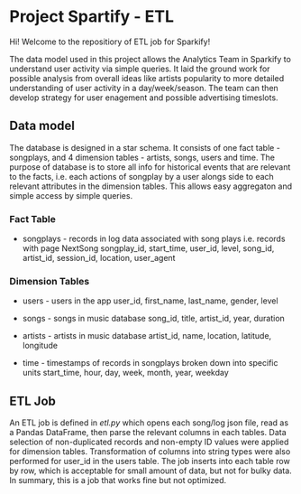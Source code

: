# Project Spartify - ETL

Hi! Welcome to the repositiory of ETL job for Sparkify!

The data model used in this project allows the Analytics Team in Sparkify to understand user activity via simple queries. It laid the ground work for possible analysis from overall ideas like artists popularity to more detailed understanding of user activity in a day/week/season. The team can then develop strategy for user enagement and possible advertising timeslots.

## Data model

The database is designed in a star schema. It consists of one fact table - songplays, and 4 dimension tables - artists, songs, users and time. 
The purpose of database is to store all info for historical events that are relevant to the facts, i.e. each actions of songplay by a user alongs side to each relevant attributes in the dimension tables. This allows easy aggregaton and simple access by simple queries.

### Fact Table

- songplays - records in log data associated with song plays i.e. records with page NextSong
songplay_id, start_time, user_id, level, song_id, artist_id, session_id, location, user_agent

### Dimension Tables

- users - users in the app
user_id, first_name, last_name, gender, level

- songs - songs in music database
song_id, title, artist_id, year, duration

- artists - artists in music database
artist_id, name, location, latitude, longitude

- time - timestamps of records in songplays broken down into specific units
start_time, hour, day, week, month, year, weekday


## ETL Job

An ETL job is defined in *etl.py* which opens each song/log json file, read as a Pandas DataFrame, then parse the relevant columns in each tables.
Data selection of non-duplicated records and non-empty ID values were applied for dimension tables. Transformation of columns into string types were also performed for user_id in the users table. 
The job inserts into each table row by row, which is acceptable for small amount of data, but not for bulky data. 
In summary, this is a job that works fine but not optimized.